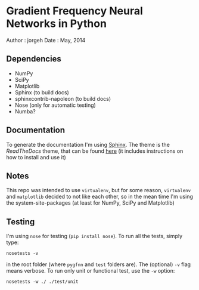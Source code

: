 Gradient Frequency Neural Networks in Python
============================================

Author  : jorgeh
Date    : May, 2014


Dependencies
------------

 <!-- - PyDSTool -->
 - NumPy
 - SciPy
 - Matplotlib
 - Sphinx (to build docs)
 - sphinxcontrib-napoleon (to build docs)
 - Nose (only for automatic testing)
 - Numba?


Documentation
-------------

To generate the documentation I'm using [Sphinx](http://sphinx-doc.org/). The theme is the *ReadTheDocs* theme, that can be found [here](https://github.com/snide/sphinx_rtd_theme) (it includes instructions on how to install and use it)


Notes
-----
This repo was intended to use `virtualenv`, but for some reason, `virtualenv` and `matplotlib` decided to not like each other, so in the mean time I'm using the system-site-packages (at least for NumPy, SciPy and Matplotlib)


Testing
-------

I'm using `nose` for testing (`pip install nose`). To run all the tests, simply type:

    nosetests -v

in the root folder (where `pygfnn` and `test` folders are). The (optional) `-v` flag means verbose. To run only unit or functional test, use the `-w` option:

    nosetests -w ./ ./test/unit

